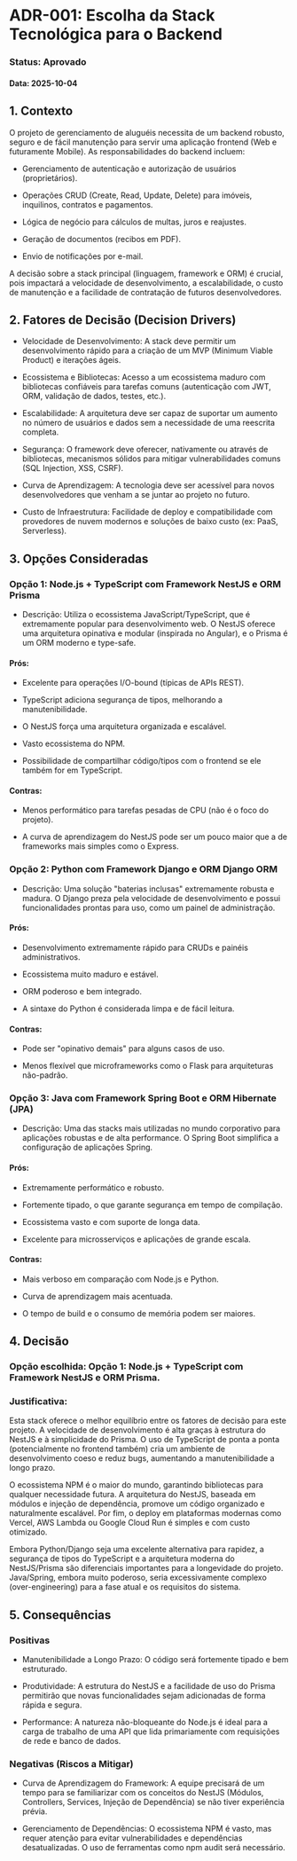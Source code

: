 # ADR-001: Escolha da Stack Tecnológica para o Backend

### Status: Aprovado

#### Data: 2025-10-04

## 1. Contexto
O projeto de gerenciamento de aluguéis necessita de um backend robusto, seguro e de fácil manutenção para servir uma aplicação frontend (Web e futuramente Mobile). As responsabilidades do backend incluem:

- Gerenciamento de autenticação e autorização de usuários (proprietários).

- Operações CRUD (Create, Read, Update, Delete) para imóveis, inquilinos, contratos e pagamentos.

- Lógica de negócio para cálculos de multas, juros e reajustes.

- Geração de documentos (recibos em PDF).

- Envio de notificações por e-mail.

A decisão sobre a stack principal (linguagem, framework e ORM) é crucial, pois impactará a velocidade de desenvolvimento, a escalabilidade, o custo de manutenção e a facilidade de contratação de futuros desenvolvedores.

## 2. Fatores de Decisão (Decision Drivers)
- Velocidade de Desenvolvimento: A stack deve permitir um desenvolvimento rápido para a criação de um MVP (Minimum Viable Product) e iterações ágeis.

- Ecossistema e Bibliotecas: Acesso a um ecossistema maduro com bibliotecas confiáveis para tarefas comuns (autenticação com JWT, ORM, validação de dados, testes, etc.).

- Escalabilidade: A arquitetura deve ser capaz de suportar um aumento no número de usuários e dados sem a necessidade de uma reescrita completa.

- Segurança: O framework deve oferecer, nativamente ou através de bibliotecas, mecanismos sólidos para mitigar vulnerabilidades comuns (SQL Injection, XSS, CSRF).

- Curva de Aprendizagem: A tecnologia deve ser acessível para novos desenvolvedores que venham a se juntar ao projeto no futuro.

- Custo de Infraestrutura: Facilidade de deploy e compatibilidade com provedores de nuvem modernos e soluções de baixo custo (ex: PaaS, Serverless).

## 3. Opções Consideradas
### Opção 1: Node.js + TypeScript com Framework NestJS e ORM Prisma
- Descrição: Utiliza o ecossistema JavaScript/TypeScript, que é extremamente popular para desenvolvimento web. O NestJS oferece uma arquitetura opinativa e modular (inspirada no Angular), e o Prisma é um ORM moderno e type-safe.

#### Prós:

- Excelente para operações I/O-bound (típicas de APIs REST).

- TypeScript adiciona segurança de tipos, melhorando a manutenibilidade.

- O NestJS força uma arquitetura organizada e escalável.

- Vasto ecossistema do NPM.

- Possibilidade de compartilhar código/tipos com o frontend se ele também for em TypeScript.

#### Contras:

- Menos performático para tarefas pesadas de CPU (não é o foco do projeto).

- A curva de aprendizagem do NestJS pode ser um pouco maior que a de frameworks mais simples como o Express.

### Opção 2: Python com Framework Django e ORM Django ORM
- Descrição: Uma solução "baterias inclusas" extremamente robusta e madura. O Django preza pela velocidade de desenvolvimento e possui funcionalidades prontas para uso, como um painel de administração.

#### Prós:

- Desenvolvimento extremamente rápido para CRUDs e painéis administrativos.

- Ecossistema muito maduro e estável.

- ORM poderoso e bem integrado.

- A sintaxe do Python é considerada limpa e de fácil leitura.

#### Contras:

- Pode ser "opinativo demais" para alguns casos de uso.

- Menos flexível que microframeworks como o Flask para arquiteturas não-padrão.

### Opção 3: Java com Framework Spring Boot e ORM Hibernate (JPA)
- Descrição: Uma das stacks mais utilizadas no mundo corporativo para aplicações robustas e de alta performance. O Spring Boot simplifica a configuração de aplicações Spring.

#### Prós:

- Extremamente performático e robusto.

- Fortemente tipado, o que garante segurança em tempo de compilação.

- Ecossistema vasto e com suporte de longa data.

- Excelente para microsserviços e aplicações de grande escala.

#### Contras:

- Mais verboso em comparação com Node.js e Python.

- Curva de aprendizagem mais acentuada.

- O tempo de build e o consumo de memória podem ser maiores.

## 4. Decisão

### Opção escolhida: Opção 1: Node.js + TypeScript com Framework NestJS e ORM Prisma.

### Justificativa:
Esta stack oferece o melhor equilíbrio entre os fatores de decisão para este projeto. A velocidade de desenvolvimento é alta graças à estrutura do NestJS e à simplicidade do Prisma. O uso de TypeScript de ponta a ponta (potencialmente no frontend também) cria um ambiente de desenvolvimento coeso e reduz bugs, aumentando a manutenibilidade a longo prazo.

O ecossistema NPM é o maior do mundo, garantindo bibliotecas para qualquer necessidade futura. A arquitetura do NestJS, baseada em módulos e injeção de dependência, promove um código organizado e naturalmente escalável. Por fim, o deploy em plataformas modernas como Vercel, AWS Lambda ou Google Cloud Run é simples e com custo otimizado.

Embora Python/Django seja uma excelente alternativa para rapidez, a segurança de tipos do TypeScript e a arquitetura moderna do NestJS/Prisma são diferenciais importantes para a longevidade do projeto. Java/Spring, embora muito poderoso, seria excessivamente complexo (over-engineering) para a fase atual e os requisitos do sistema.

## 5. Consequências
### Positivas
- Manutenibilidade a Longo Prazo: O código será fortemente tipado e bem estruturado.

- Produtividade: A estrutura do NestJS e a facilidade de uso do Prisma permitirão que novas funcionalidades sejam adicionadas de forma rápida e segura.

- Performance: A natureza não-bloqueante do Node.js é ideal para a carga de trabalho de uma API que lida primariamente com requisições de rede e banco de dados.

### Negativas (Riscos a Mitigar)
- Curva de Aprendizagem do Framework: A equipe precisará de um tempo para se familiarizar com os conceitos do NestJS (Módulos, Controllers, Services, Injeção de Dependência) se não tiver experiência prévia.

- Gerenciamento de Dependências: O ecossistema NPM é vasto, mas requer atenção para evitar vulnerabilidades e dependências desatualizadas. O uso de ferramentas como npm audit será necessário.